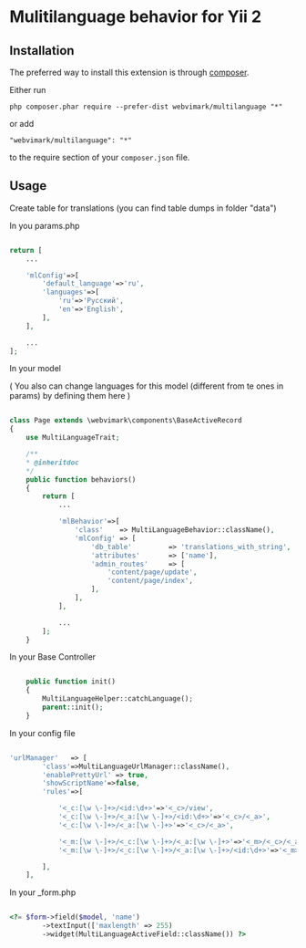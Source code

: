 Mulitilanguage behavior for Yii 2
=====

Installation
------------

The preferred way to install this extension is through [composer](http://getcomposer.org/download/).

Either run

```
php composer.phar require --prefer-dist webvimark/multilanguage "*"
```

or add

```
"webvimark/multilanguage": "*"
```

to the require section of your `composer.json` file.

Usage
-----

Create table for translations (you can find table dumps in folder "data")

In you params.php

```php

return [
	...

	'mlConfig'=>[
		'default_language'=>'ru',
		'languages'=>[
			'ru'=>'Русский',
			'en'=>'English',
		],
	],

	...
];

```

In your model

( You also can change languages for this model (different from te ones in params) by defining them here )

```php

class Page extends \webvimark\components\BaseActiveRecord
{
	use MultiLanguageTrait;

	/**
	* @inheritdoc
	*/
	public function behaviors()
	{
		return [
			...

			'mlBehavior'=>[
				'class'    => MultiLanguageBehavior::className(),
				'mlConfig' => [
					'db_table'         => 'translations_with_string',
					'attributes'       => ['name'],
					'admin_routes'     => [
						'content/page/update',
						'content/page/index',
					],
				],
			],

			...
		];
	}


```

In your Base Controller

```php

	public function init()
	{
		MultiLanguageHelper::catchLanguage();
		parent::init();
	}

```

In your config file

```php

'urlManager'   => [
		'class'=>MultiLanguageUrlManager::className(),
		'enablePrettyUrl' => true,
		'showScriptName'=>false,
		'rules'=>[

			'<_c:[\w \-]+>/<id:\d+>'=>'<_c>/view',
			'<_c:[\w \-]+>/<_a:[\w \-]+>/<id:\d+>'=>'<_c>/<_a>',
			'<_c:[\w \-]+>/<_a:[\w \-]+>'=>'<_c>/<_a>',

			'<_m:[\w \-]+>/<_c:[\w \-]+>/<_a:[\w \-]+>'=>'<_m>/<_c>/<_a>',
			'<_m:[\w \-]+>/<_c:[\w \-]+>/<_a:[\w \-]+>/<id:\d+>'=>'<_m>/<_c>/<_a>',

		],
	],

```


In your _form.php

```php

<?= $form->field($model, 'name')
		->textInput(['maxlength' => 255)
		->widget(MultiLanguageActiveField::className()) ?>

```